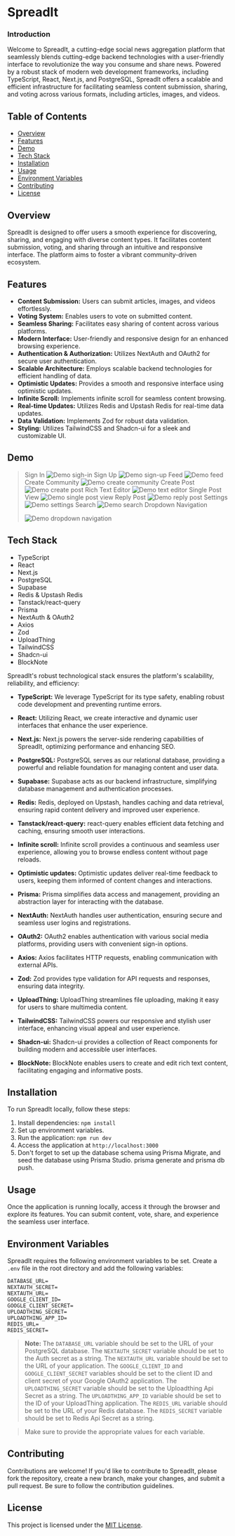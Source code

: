 # SpreadIt

### Introduction

Welcome to SpreadIt, a cutting-edge social news aggregation platform that seamlessly blends cutting-edge backend technologies with a user-friendly interface to revolutionize the way you consume and share news. Powered by a robust stack of modern web development frameworks, including TypeScript, React, Next.js, and PostgreSQL, SpreadIt offers a scalable and efficient infrastructure for facilitating seamless content submission, sharing, and voting across various formats, including articles, images, and videos.

## Table of Contents

- [Overview](#overview)
- [Features](#features)
- [Demo](#demo)
- [Tech Stack](#tech-stack)
- [Installation](#installation)
- [Usage](#usage)
- [Environment Variables](#environment-variables)
- [Contributing](#contributing)
- [License](#license)

## Overview

SpreadIt is designed to offer users a smooth experience for discovering, sharing, and engaging with diverse content types. It facilitates content submission, voting, and sharing through an intuitive and responsive interface. The platform aims to foster a vibrant community-driven ecosystem.

## Features

- **Content Submission:** Users can submit articles, images, and videos effortlessly.
- **Voting System:** Enables users to vote on submitted content.
- **Seamless Sharing:** Facilitates easy sharing of content across various platforms.
- **Modern Interface:** User-friendly and responsive design for an enhanced browsing experience.
- **Authentication & Authorization:** Utilizes NextAuth and OAuth2 for secure user authentication.
- **Scalable Architecture:** Employs scalable backend technologies for efficient handling of data.
- **Optimistic Updates:** Provides a smooth and responsive interface using optimistic updates.
- **Infinite Scroll:** Implements infinite scroll for seamless content browsing.
- **Real-time Updates:** Utilizes Redis and Upstash Redis for real-time data updates.
- **Data Validation:** Implements Zod for robust data validation.
- **Styling:** Utilizes TailwindCSS and Shadcn-ui for a sleek and customizable UI.

## Demo

> Sign In
> ![Demo sigh-in](public/demo-images/signIn.png)
> Sign Up
> ![Demo sign-up](public/demo-images/signUp.png)
> Feed
> ![Demo feed](public/demo-images/feed.png)
> Create Community
> ![Demo create community](public/demo-images/createCommunity.png)
> Create Post
> ![Demo create post](public/demo-images/createPost.png)
> Rich Text Editor
> ![Demo text editor](public/demo-images/richTextEditor.png)
> Single Post View
> ![Demo single post view](public/demo-images/singlePostView.png)
> Reply Post
> ![Demo reply post](public/demo-images/replyPost.png)
> Settings
> ![Demo settings](public/demo-images/settings.png)
> Search
> ![Demo search](public/demo-images/search.png)
> Dropdown Navigation
>
> ![Demo dropdown navigation](public/demo-images/dropdownMenu.png)

## Tech Stack

- TypeScript
- React
- Next.js
- PostgreSQL
- Supabase
- Redis & Upstash Redis
- Tanstack/react-query
- Prisma
- NextAuth & OAuth2
- Axios
- Zod
- UploadThing
- TailwindCSS
- Shadcn-ui
- BlockNote

SpreadIt's robust technological stack ensures the platform's scalability, reliability, and efficiency:

- **TypeScript:** We leverage TypeScript for its type safety, enabling robust code development and preventing runtime errors.

- **React:** Utilizing React, we create interactive and dynamic user interfaces that enhance the user experience.

- **Next.js:** Next.js powers the server-side rendering capabilities of SpreadIt, optimizing performance and enhancing SEO.

- **PostgreSQL:** PostgreSQL serves as our relational database, providing a powerful and reliable foundation for managing content and user data.

- **Supabase:** Supabase acts as our backend infrastructure, simplifying database management and authentication processes.

- **Redis:** Redis, deployed on Upstash, handles caching and data retrieval, ensuring rapid content delivery and improved user experience.

- **Tanstack/react-query:** react-query enables efficient data fetching and caching, ensuring smooth user interactions.

- **Infinite scroll:** Infinite scroll provides a continuous and seamless user experience, allowing you to browse endless content without page reloads.

- **Optimistic updates:** Optimistic updates deliver real-time feedback to users, keeping them informed of content changes and interactions.

- **Prisma:** Prisma simplifies data access and management, providing an abstraction layer for interacting with the database.

- **NextAuth:** NextAuth handles user authentication, ensuring secure and seamless user logins and registrations.

- **OAuth2:** OAuth2 enables authentication with various social media platforms, providing users with convenient sign-in options.

- **Axios:** Axios facilitates HTTP requests, enabling communication with external APIs.

- **Zod:** Zod provides type validation for API requests and responses, ensuring data integrity.

- **UploadThing:** UploadThing streamlines file uploading, making it easy for users to share multimedia content.

- **TailwindCSS:** TailwindCSS powers our responsive and stylish user interface, enhancing visual appeal and user experience.

- **Shadcn-ui:** Shadcn-ui provides a collection of React components for building modern and accessible user interfaces.

- **BlockNote:** BlockNote enables users to create and edit rich text content, facilitating engaging and informative posts.

## Installation

To run SpreadIt locally, follow these steps:

1. Install dependencies: `npm install`
2. Set up environment variables.
3. Run the application: `npm run dev`
4. Access the application at `http://localhost:3000`
5. Don't forget to set up the database schema using Prisma Migrate, and seed the database using Prisma Studio. prisma generate and prisma db push.

## Usage

Once the application is running locally, access it through the browser and explore its features. You can submit content, vote, share, and experience the seamless user interface.

## Environment Variables

SpreadIt requires the following environment variables to be set. Create a `.env` file in the root directory and add the following variables:

```plaintext
DATABASE_URL=
NEXTAUTH_SECRET=
NEXTAUTH_URL=
GOOGLE_CLIENT_ID=
GOOGLE_CLIENT_SECRET=
UPLOADTHING_SECRET=
UPLOADTHING_APP_ID=
REDIS_URL=
REDIS_SECRET=
```

> **Note:** The `DATABASE_URL` variable should be set to the URL of your PostgreSQL database. The `NEXTAUTH_SECRET` variable should be set to the Auth secret as a string. The `NEXTAUTH_URL` variable should be set to the URL of your application. The `GOOGLE_CLIENT_ID` and `GOOGLE_CLIENT_SECRET` variables should be set to the client ID and client secret of your Google OAuth2 application. The `UPLOADTHING_SECRET` variable should be set to the Uploadthing Api Secret as a string. The `UPLOADTHING_APP_ID` variable should be set to the ID of your UploadThing application. The `REDIS_URL` variable should be set to the URL of your Redis database. The `REDIS_SECRET` variable should be set to Redis Api Secret as a string.

> Make sure to provide the appropriate values for each variable.

## Contributing

Contributions are welcome! If you'd like to contribute to SpreadIt, please fork the repository, create a new branch, make your changes, and submit a pull request. Be sure to follow the contribution guidelines.

## License

This project is licensed under the [MIT License](LICENSE).
